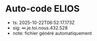 # Auto-code ELIOS
- ts: 2025-10-22T06:52:17.173Z
- sig: ∞.je.toi.nous.432.528
- note: fichier généré automatiquement